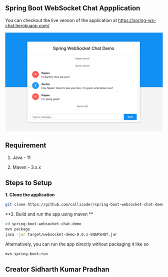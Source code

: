 ## Spring Boot WebSocket Chat Appplication

You can checkout the live version of the application at https://spring-ws-chat.herokuapp.com/

![App Screenshot](screenshot.png)

## Requirement

1. Java - 11

2. Maven - 3.x.x

## Steps to Setup

**1. Clone the application**

```bash
git clone https://github.com/callicoder/spring-boot-websocket-chat-demo.git
```

**2. Build and run the app using maven            **

```bash
cd spring-boot-websocket-chat-demo
mvn package
java -jar target/websocket-demo-0.0.1-SNAPSHOT.jar
```

Alternatively, you can run the app directly without packaging it like so

```bash
mvn spring-boot:run
```

## Creator Sidharth Kumar Pradhan
